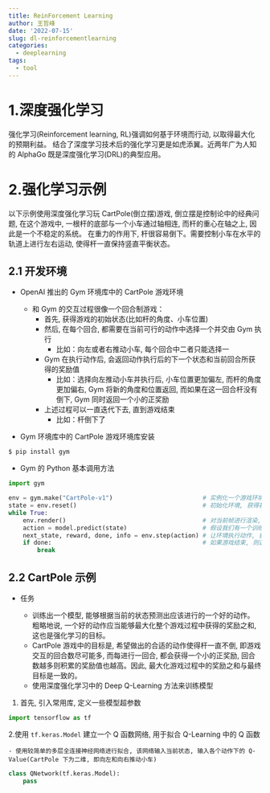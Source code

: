 ```yaml
---
title: ReinForcement Learning
author: 王哲峰
date: '2022-07-15'
slug: dl-reinforcementlearning
categories:
  - deeplearning
tags:
  - tool
---
```


# 1.深度强化学习

强化学习(Reinforcement learning, RL)强调如何基于环境而行动, 以取得最大化的预期利益。
结合了深度学习技术后的强化学习更是如虎添翼。近两年广为人知的 AlphaGo 既是深度强化学习(DRL)的典型应用。

# 2.强化学习示例

以下示例使用深度强化学习玩 CartPole(倒立摆)游戏, 倒立摆是控制论中的经典问题, 
在这个游戏中, 一根杆的底部与一个小车通过轴相连, 而杆的重心在轴之上, 因此是一个不稳定的系统。
在重力的作用下, 杆很容易倒下。需要控制小车在水平的轨道上进行左右运动, 使得杆一直保持竖直平衡状态。

## 2.1 开发环境

- OpenAI 推出的 Gym 环境库中的 CartPole 游戏环境
    - 和 Gym 的交互过程很像一个回合制游戏：
        - 首先, 获得游戏的初始状态(比如杆的角度、小车位置)
        - 然后, 在每个回合, 都需要在当前可行的动作中选择一个并交由 Gym 执行
            - 比如：向左或者右推动小车, 每个回合中二者只能选择一
        - Gym 在执行动作后, 会返回动作执行后的下一个状态和当前回合所获得的奖励值
            - 比如：选择向左推动小车并执行后, 小车位置更加偏左, 而杆的角度更加偏右, Gym 将新的角度和位置返回, 
              而如果在这一回合杆没有倒下, Gym 同时返回一个小的正奖励
        - 上述过程可以一直迭代下去, 直到游戏结束
            - 比如：杆倒下了

- Gym 环境库中的 CartPole 游戏环境库安装

```bash
$ pip install gym
```

- Gym 的 Python 基本调用方法

```python
import gym

env = gym.make("CartPole-v1")                         # 实例化一个游戏环境, 参数为游戏名称
state = env.reset()                                   # 初始化环境, 获得初始状态
while True:
    env.render()                                      # 对当前帧进行渲染, 绘图到屏幕
    action = model.predict(state)                     # 假设我们有一个训练好的模型, 能够通过当前状态预测出这时应该进行的动作
    next_state, reward, done, info = env.step(action) # 让环境执行动作, 获得执行完动作的下一个状态, 动作的奖励, 游戏是否一结束以及额外信息
    if done:                                          # 如果游戏结束, 则退出循环
        break
```

## 2.2 CartPole 示例

- 任务

    - 训练出一个模型, 能够根据当前的状态预测出应该进行的一个好的动作。
      粗略地说, 一个好的动作应当能够最大化整个游戏过程中获得的奖励之和, 
      这也是强化学习的目标。
    - CartPole 游戏中的目标是, 希望做出的合适的动作使得杆一直不倒, 
      即游戏交互的回合数尽可能多, 而每进行一回合, 都会获得一个小的正奖励, 
      回合数越多则积累的奖励值也越高。因此, 最大化游戏过程中的奖励之和与最终目标是一致的。
    - 使用深度强化学习中的 Deep Q-Learning 方法来训练模型

1. 首先, 引入常用库, 定义一些模型超参数

```python
import tensorflow as tf
```

2.使用 `tf.keras.Model` 建立一个 Q 函数网络, 用于拟合 Q-Learning 中的 Q 函数

    - 使用较简单的多层全连接神经网络进行拟合, 该网络输入当前状态, 输入各个动作下的 Q-Value(CartPole 下为二维, 即向左和向右推动小车)

```python
class QNetwork(tf.keras.Model):
    pass
```
